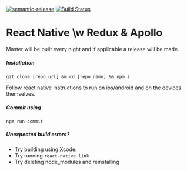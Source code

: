 [![semantic-release](https://img.shields.io/badge/%20%20%F0%9F%93%A6%F0%9F%9A%80-semantic--release-e10079.svg)](https://github.com/semantic-release/semantic-release)
[![Build Status](https://travis-ci.org/RedLeap/reactnative-redux-apollo.svg?branch=master)](https://travis-ci.org/RedLeap/reactnative-redux-apollo)
# React Native \w Redux & Apollo

Master will be built every night and if applicable a release will be made.

##### Installation
```
git clone [repo_url] && cd [repo_name] && npm i
```
Follow react native instructions to run on ios/android and on the devices themselves.


##### Commit using
```
npm run commit
```

##### Unexpected build errors?
 - Try building using Xcode.
 - Try running `react-native link`
 - Try deleting node_modules and reinstalling
